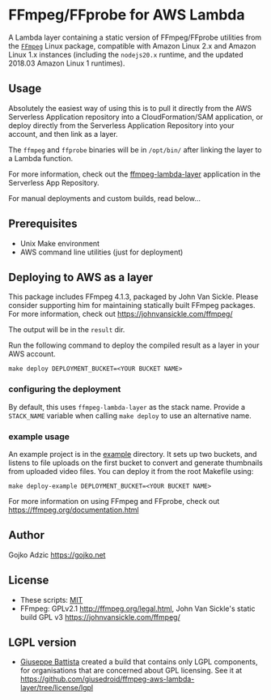 # FFmpeg/FFprobe for AWS Lambda

A Lambda layer containing a static version of FFmpeg/FFprobe utilities from the [`FFmpeg`](https://www.ffmpeg.org/) Linux package, compatible with Amazon Linux 2.x and Amazon Linux 1.x instances (including the `nodejs20.x` runtime, and the updated 2018.03 Amazon Linux 1 runtimes). 

## Usage

Absolutely the easiest way of using this is to pull it directly from the AWS Serverless Application repository into a CloudFormation/SAM application, or deploy directly from the Serverless Application Repository into your account, and then link as a layer. 

The `ffmpeg` and `ffprobe` binaries will be in `/opt/bin/` after linking the layer to a Lambda function.

For more information, check out the [ffmpeg-lambda-layer](https://serverlessrepo.aws.amazon.com/applications/arn:aws:serverlessrepo:us-east-1:145266761615:applications~ffmpeg-lambda-layer) application in the Serverless App Repository.

For manual deployments and custom builds, read below...

## Prerequisites

* Unix Make environment
* AWS command line utilities (just for deployment)

## Deploying to AWS as a layer

This package includes FFmpeg 4.1.3, packaged by John Van Sickle. Please consider supporting him for maintaining statically built FFmpeg packages. For more information, check out <https://johnvansickle.com/ffmpeg/>

The output will be in the `result` dir.

Run the following command to deploy the compiled result as a layer in your AWS account.

```
make deploy DEPLOYMENT_BUCKET=<YOUR BUCKET NAME>
```

### configuring the deployment

By default, this uses `ffmpeg-lambda-layer` as the stack name. Provide a `STACK_NAME` variable when calling `make deploy` to use an alternative name.

### example usage

An example project is in the [example](example) directory. It sets up two buckets, and listens to file uploads on the first bucket to convert and generate thumbnails from uploaded video files. You can deploy it from the root Makefile using:

```
make deploy-example DEPLOYMENT_BUCKET=<YOUR BUCKET NAME>
```

For more information on using FFmpeg and FFprobe, check out <https://ffmpeg.org/documentation.html>

## Author

Gojko Adzic <https://gojko.net>

## License

* These scripts: [MIT](https://opensource.org/licenses/MIT)
* FFmpeg: GPLv2.1 <http://ffmpeg.org/legal.html>, John Van Sickle's static build GPL v3 <https://johnvansickle.com/ffmpeg/>

## LGPL version

*  [Giuseppe Battista](http://github.com/giusedroid) created a build that contains only LGPL components, for organisations that are concerned about GPL licensing. See it at <https://github.com/giusedroid/ffmpeg-aws-lambda-layer/tree/license/lgpl>
